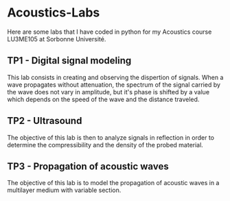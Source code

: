 # Acoustics-Labs
Here are some labs that I have coded in python for my Acoustics course LU3ME105 at Sorbonne Université.

## TP1 - Digital signal modeling
This lab consists in creating and observing the dispertion of signals. When a wave propagates without attenuation, the spectrum of the signal carried by the wave does not vary in amplitude, but it's phase is shifted by a value which depends on the speed of the wave and the distance traveled.

## TP2 - Ultrasound
The objective of this lab is then to analyze signals in reflection in order to determine the compressibility and the density of the probed material.

## TP3 - Propagation of acoustic waves
The objective of this lab is to model the propagation of acoustic waves in a multilayer medium with variable section.
